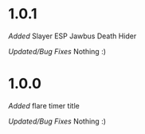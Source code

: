# 1.0.1

*Added*
Slayer ESP
Jawbus Death Hider

*Updated/Bug Fixes*
Nothing :)

# 1.0.0

*Added*
flare timer title 

*Updated/Bug Fixes*
Nothing :)